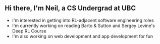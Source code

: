 ## Hi there, I'm Neil, a CS Undergrad at UBC

- I'm interested in getting into RL-adjacent software engineering roles
- I'm currently working on reading Barto & Sutton and Sergey Levine's Deep RL Course
- I'm also working on web development and app development for fun

<!--
**clay-arras/clay-arras** is a ✨ _special_ ✨ repository because its `README.md` (this file) appears on your GitHub profile.

Here are some ideas to get you started:

- 🔭 I’m currently working on ...
- 🌱 I’m currently learning ...
- 👯 I’m looking to collaborate on ...
- 🤔 I’m looking for help with ...
- 💬 Ask me about ...
- 📫 How to reach me: ...
- 😄 Pronouns: ...
- ⚡ Fun fact: ...
-->
